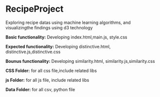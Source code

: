 # RecipeProject
Exploring recipe datas using machine learning algorithms, and visualizingthe findings using d3 technology

**Basic functionality:**
  Developing index.html,main.js, style.css

**Expected functionality:**
  Developing distinctive.html, distinctive.js,distinctive.css

**Bounus functionality:**
  Developing similarity.html, similarity.js,similarity.css

**CSS Folder:** for all css file,include related libs

**js Folder:** for all js file, include related libs

**Data Folder:** for all csv, python file


